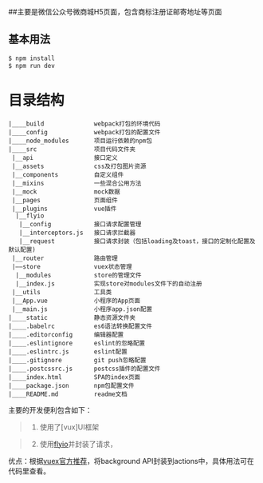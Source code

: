 ##主要是微信公众号微商城H5页面，包含商标注册证邮寄地址等页面

## 基本用法
``` bash
$ npm install
$ npm run dev
```

# 目录结构
```
|____build              webpack打包的环境代码
|____config             webpack打包的配置文件
|____node_modules       项目运行依赖的npm包
|____src                项目代码文件夹
 |__api                 接口定义
 |__assets              css及打包图片资源 
 |__components          自定义组件
 |__mixins              一些混合公用方法
 |__mock                mock数据
 |__pages               页面组件
 |__plugins             vue插件
  |__flyio          
   |__config            接口请求配置管理
   |__interceptors.js   接口请求拦截器
   |__request           接口请求封装（包括loading及toast，接口的定制化配置及默认配置)
 |__router              路由管理
 |——store               vuex状态管理
  |__modules            store的管理文件
  |__index.js           实现store对modules文件下的自动注册
 |__utils               工具类
 |__App.vue             小程序的App页面
 |__main.js             小程序app.json配置
|____static             静态资源文件夹
|____.babelrc           es6语法转换配置文件
|____.editorconfig      编辑器配置
|____.eslintignore      eslint的忽略配置
|____.eslintrc.js       eslint配置
|____.gitignore         git push忽略配置
|____.postcssrc.js      postcss插件的配置文件
|____index.html         SPA的index页面
|____package.json       npm包配置文件
|____README.md          readme文档

```

主要的开发便利包含如下：

> 1. 使用了[vux]UI框架

> 2. 使用[flyio](https://wendux.github.io/dist/#/doc/flyio-en/readme)并封装了请求，

优点：根据[vuex官方推荐](https://vuex.vuejs.org/zh-cn/intro.html)，将background API封装到actions中，具体用法可在代码里查看。



